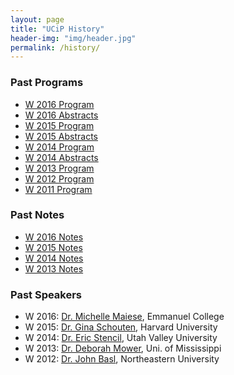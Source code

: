 ```yaml
---
layout: page
title: "UCiP History"
header-img: "img/header.jpg"
permalink: /history/
---
```


<div class="container">
  <div class="col-md-4 col-sm-6 col-xs-12">
    <div class="post-list-box">
      <h3 class="post-list-header">Past Programs</h3>
      <ul class="post-list">
        <li class="text-small"><a href="{{ site.baseurl }}/docs/2016-program.pdf">W 2016 Program</a></li>
        <li class="text-small"><a href="{{ site.baseurl }}/docs/2016-abstracts.pdf">W 2016 Abstracts</a></li>
        <li class="text-small"><a href="{{ site.baseurl }}/docs/2015-program.pdf">W 2015 Program</a></li>
        <li class="text-small"><a href="{{ site.baseurl }}/docs/2015-abstracts.pdf">W 2015 Abstracts</a></li>
        <li class="text-small"><a href="{{ site.baseurl }}/docs/2014-program.pdf">W 2014 Program</a></li>
        <li class="text-small"><a href="{{ site.baseurl }}/docs/2014-abstracts.pdf">W 2014 Abstracts</a></li>
        <li class="text-small"><a href="{{ site.baseurl }}/docs/2013-program.pdf">W 2013 Program</a></li>
        <li class="text-small"><a href="{{ site.baseurl }}/docs/2012-program.pdf">W 2012 Program</a></li>
        <li class="text-small"><a href="{{ site.baseurl }}/docs/2011-program.pdf">W 2011 Program</a></li>
      </ul>
    </div>
  </div>
  <div class="col-md-4 col-sm-6 col-xs-12">
    <div class="post-list-box">
      <h3 class="post-list-header">Past Notes</h3>
      <ul class="post-list">
        <li class="text-small"><a href="{{ site.baseurl }}/docs/2016-notes.pdf">W 2016 Notes</a></li>
        <li class="text-small"><a href="{{ site.baseurl }}/docs/2015-notes.pdf">W 2015 Notes</a></li>
        <li class="text-small"><a href="{{ site.baseurl }}/docs/2014-notes.pdf">W 2014 Notes</a></li>
        <li class="text-small"><a href="{{ site.baseurl }}/docs/2013-notes.pdf">W 2013 Notes</a></li>
      </ul>
    </div>
  </div>
  <div class="col-md-4 col-sm-12">
    <div class="post-list-box">
      <h3 class="post-list-header">Past Speakers</h3>
      <ul class="post-list">
        <li class="text-small">W 2016: <a href="http://www.emmanuel.edu/academics/our-faculty/michelle-maiese.html">Dr. Michelle Maiese</a>, Emmanuel College</li>
        <li class="text-small">W 2015: <a href="http://www.ginaschouten.com/">Dr. Gina Schouten</a>, Harvard University</li>
        <li class="text-small">W 2014: <a href="https://ericstencil.wordpress.com/">Dr. Eric Stencil</a>, Utah Valley University</li>
        <li class="text-small">W 2013: <a href="http://philosophy.olemiss.edu/deborah-mower/">Dr. Deborah Mower</a>, Uni. of Mississippi</li>
        <li class="text-small">W 2012: <a href="https://www.northeastern.edu/cssh/faculty/john-basl">Dr. John Basl</a>, Northeastern University</li>
      </ul>
    </div>
  </div>
</div>
